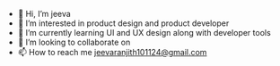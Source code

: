 - 👋 Hi, I’m jeeva
- 👀 I’m interested in product design and product developer
- 🌱 I’m currently learning UI and UX design along  with developer tools 
- 💞️ I’m looking to collaborate on 
- 📫 How to reach me jeevaranjith101124@gmail.com

